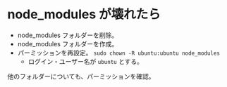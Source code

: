 # node_modules が壊れたら

* node_modules フォルダーを削除。
* node_modules フォルダーを作成。
* パーミッションを再設定。 `sudo chown -R ubuntu:ubuntu node_modules`
    * ログイン・ユーザー名が `ubuntu` とする。

他のフォルダーについても、パーミッションを確認。  
